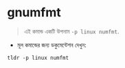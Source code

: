 # gnumfmt

> এই কমান্ড একটি উপনাম `-p linux numfmt`.

- মূল কমান্ডের জন্য ডকুমেন্টেশন দেখুন:

`tldr -p linux numfmt`
